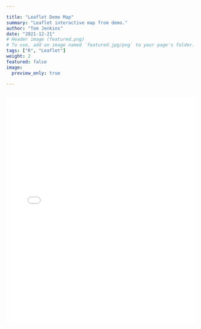 ```yaml
---

title: "Leaflet Demo Map"
summary: "Leaflet interactive map from demo."
author: "Tom Jenkins"
date: "2021-12-21"
# Header image (featured.png)
# To use, add an image named `featured.jpg/png` to your page's folder. 
tags: ["R", "Leaflet"]
weight: 2
featured: false
image:
  preview_only: true

---
```



<br/>

<iframe height="600" width="100%" frameborder="yes"
src="final_map_leaflet_demo.html"></iframe>
